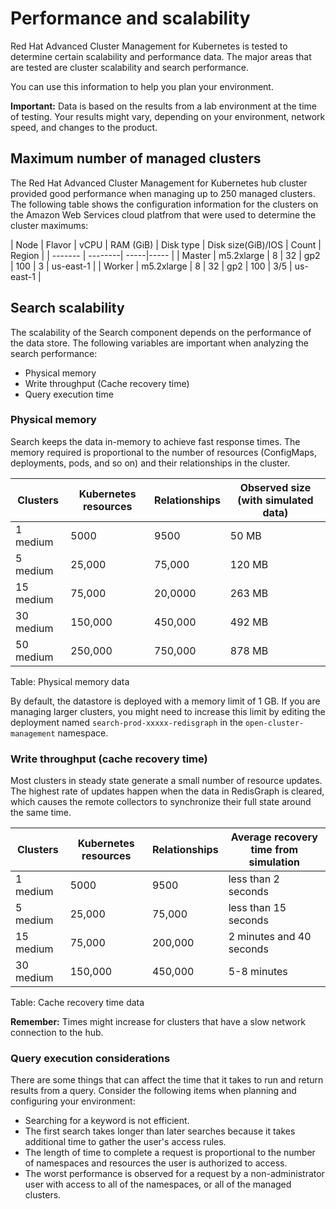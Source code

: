 # Performance and scalability

Red Hat Advanced Cluster Management for Kubernetes is tested to determine certain scalability and performance data. The major areas that are tested are cluster scalability and search performance. 

You can use this information to help you plan your environment. 

**Important:** Data is based on the results from a lab environment at the time of testing. Your results might vary, depending on your environment, network speed, and changes to the product. 

## Maximum number of managed clusters

The Red Hat Advanced Cluster Management for Kubernetes hub cluster provided good performance when managing up to 250 managed clusters. The following table shows the configuration information for the clusters on the Amazon Web Services cloud platfrom that were used to determine the cluster maximums:

| Node | Flavor | vCPU | RAM (GiB) | Disk type | Disk size(GiB)/IOS | Count | Region |
| ------- | --------| -----|----- |
| Master | m5.2xlarge | 8 | 32 | gp2 | 100 | 3 | us-east-1 |
| Worker | m5.2xlarge | 8 | 32 | gp2 | 100 | 3/5 | us-east-1 |

## Search scalability

The scalability of the Search component depends on the performance of the data store. The following variables are important when analyzing the search performance:

* Physical memory
* Write throughput (Cache recovery time)
* Query execution time

### Physical memory

Search keeps the data in-memory to achieve fast response times. The memory required is proportional to the number of resources (ConfigMaps, deployments, pods, and so on) and their relationships in the cluster.

| Clusters | Kubernetes resources  | Relationships  | Observed size (with simulated data) |
| ------- | --------| -----|----- |
| 1 medium   | 5000 | 9500  | 50 MB |
| 5 medium     | 25,000 | 75,000  | 120 MB | 
| 15 medium     | 75,000 | 20,0000  | 263 MB |
| 30 medium     | 150,000 | 450,000  | 492 MB |
| 50 medium     | 250,000 | 750,000  | 878 MB | 

Table: Physical memory data

By default, the datastore is deployed with a memory limit of 1 GB. If you are managing larger clusters, you might need to increase this limit by editing the deployment named `search-prod-xxxxx-redisgraph` in the `open-cluster-management` namespace.

### Write throughput (cache recovery time)

Most clusters in steady state generate a small number of resource updates. The highest rate of updates happen when the data in RedisGraph is cleared, which causes the remote collectors to synchronize their full state around the same time.

| Clusters | Kubernetes resources  | Relationships  | Average recovery time from simulation |
| ------- | --------| -----|----- |
| 1 medium   | 5000 | 9500  | less than 2 seconds |
| 5 medium     | 25,000 | 75,000  | less than 15 seconds | 
| 15 medium     | 75,000 | 200,000  | 2 minutes and 40 seconds |
| 30 medium     | 150,000 | 450,000  | 5-8 minutes |

Table: Cache recovery time data

**Remember:** Times might increase for clusters that have a slow network connection to the hub.

### Query execution considerations

There are some things that can affect the time that it takes to run and return results from a query. Consider the following items when planning and configuring your environment:

* Searching for a keyword is not efficient.
* The first search takes longer than later searches because it takes additional time to gather the user's access rules.
* The length of time to complete a request is proportional to the number of namespaces and resources the user is authorized to access.
* The worst performance is observed for a request by a non-administrator user with access to all of the namespaces, or all of the managed clusters.
